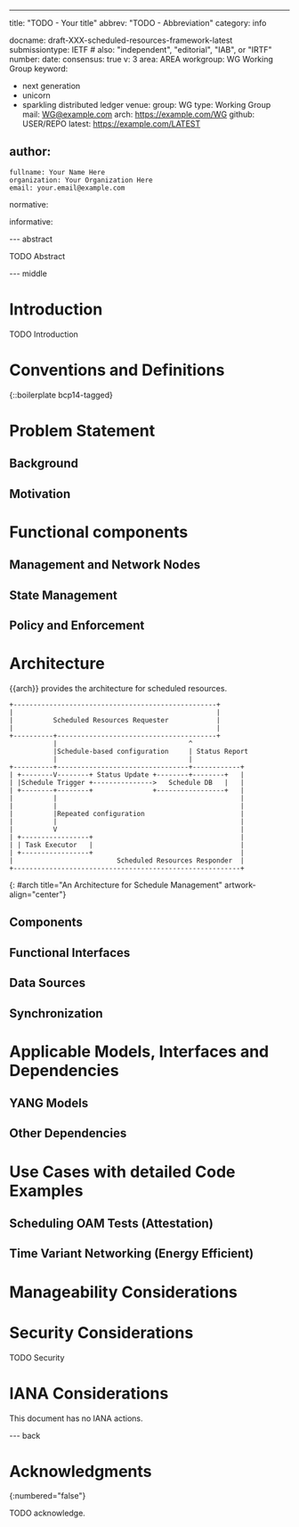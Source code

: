 ---
title: "TODO - Your title"
abbrev: "TODO - Abbreviation"
category: info

docname: draft-XXX-scheduled-resources-framework-latest
submissiontype: IETF  # also: "independent", "editorial", "IAB", or "IRTF"
number:
date:
consensus: true
v: 3
area: AREA
workgroup: WG Working Group
keyword:
 - next generation
 - unicorn
 - sparkling distributed ledger
venue:
  group: WG
  type: Working Group
  mail: WG@example.com
  arch: https://example.com/WG
  github: USER/REPO
  latest: https://example.com/LATEST

author:
 -
    fullname: Your Name Here
    organization: Your Organization Here
    email: your.email@example.com

normative:

informative:


--- abstract

TODO Abstract


--- middle

# Introduction

TODO Introduction


# Conventions and Definitions

{::boilerplate bcp14-tagged}

# Problem Statement

## Background

## Motivation

# Functional components

## Management and Network Nodes

## State Management

## Policy and Enforcement

# Architecture

{{arch}} provides the architecture for scheduled resources.

~~~~
+---------------------------------------------------+
|                                                   |
|          Scheduled Resources Requester            |
|                                                   |
+----------+----------------------------------------+
           |                                 ^
           |Schedule-based configuration     | Status Report
           |                                 |
+----------+---------------------------------+------------+
| +--------V--------+ Status Update +--------+--------+   |
| |Schedule Trigger +--------------->   Schedule DB   |   |
| +--------+--------+               +-----------------+   |
|          |                                              |
|          |                                              |
|          |Repeated configuration                        |
|          |                                              |
|          V                                              |
| +-----------------+                                     |
| | Task Executor   |                                     |
| +-----------------+                                     |
|                          Scheduled Resources Responder  |
+---------------------------------------------------------+
~~~~
{: #arch title="An Architecture for Schedule Management" artwork-align="center"}

## Components

## Functional Interfaces

## Data Sources

## Synchronization

# Applicable Models, Interfaces and Dependencies

## YANG Models

## Other Dependencies

# Use Cases with detailed Code Examples

## Scheduling OAM Tests (Attestation)

## Time Variant Networking (Energy Efficient)

# Manageability Considerations

# Security Considerations

TODO Security


# IANA Considerations

This document has no IANA actions.


--- back

# Acknowledgments
{:numbered="false"}

TODO acknowledge.
